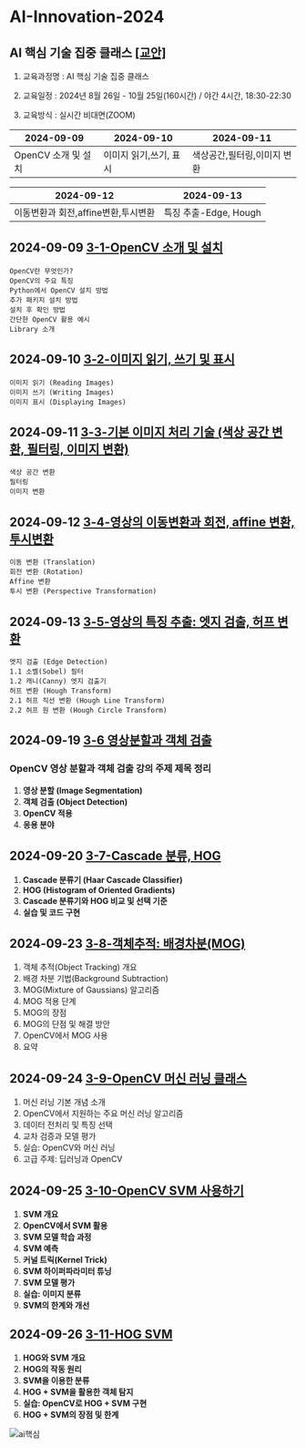 # AI-Innovation-2024
## AI 핵심 기술 집중 클래스 [[교안]](https://docs.google.com/document/d/1mrVh8Az1XITXfFIho2IWXSCRRXDgcKfig7ZuBJgNS_0/edit?usp=sharing)


1. 교육과정명 : AI 핵심 기술 집중 클래스


2. 교육일정 : 2024년 8월 26일 - 10월 25일(160시간) / 야간 4시간, 18:30-22:30


3. 교육방식 : 실시간 비대면(ZOOM)

|     2024-09-09       |      2024-09-10     |      2024-09-11          |
|----------------------|---------------------|--------------------------|
|  OpenCV 소개 및 설치  |이미지 읽기,쓰기, 표시| 색상공간,필터링,이미지 변환 |


|     2024-09-12       |      2024-09-13     |
|----------------------|---------------------|
|이동변환과 회전,affine변환,투시변환|특징 추출-Edge, Hough|




## 2024-09-09 [3-1-OpenCV 소개 및 설치](https://docs.google.com/document/d/1U-shB45lEe3u3C26EPDCmOiNJ0cNixWLl6GfEhDdCOI/edit?usp=sharing)

    OpenCV란 무엇인가?
    OpenCV의 주요 특징
    Python에서 OpenCV 설치 방법
    추가 패키지 설치 방법
    설치 후 확인 방법
    간단한 OpenCV 활용 예시
    Library 소개

    
## 2024-09-10 [3-2-이미지 읽기, 쓰기 및 표시](https://docs.google.com/document/d/1_9JmWxM7iwnyvRxjU9qaTAlKUlygKB_rMdyY636BRso/edit?usp=sharing)

    이미지 읽기 (Reading Images)
    이미지 쓰기 (Writing Images)
    이미지 표시 (Displaying Images)

    
## 2024-09-11 [3-3-기본 이미지 처리 기술 (색상 공간 변환, 필터링, 이미지 변환)](https://docs.google.com/document/d/165OsZidaGoW8GnDSCqJdyetEazy9XBj6-L2BuMbdXsE/edit?usp=sharing)

    색상 공간 변환
    필터링
    이미지 변환


## 2024-09-12 [3-4-영상의 이동변환과 회전, affine 변환, 투시변환](https://docs.google.com/document/d/1vVS60F2QrJQJMaRCz4Lid7W0Bf9NnbEUPlVT9iq130o/edit?usp=sharing)

    이동 변환 (Translation)
    회전 변환 (Rotation)
    Affine 변환
    투시 변환 (Perspective Transformation)


## 2024-09-13 [3-5-영상의 특징 추출: 엣지 검출, 허프 변환](https://docs.google.com/document/d/1wlYGcAPQNWEGnhOhu-LZUqj3H-IK4SPNobyWKGCfHSs/edit?usp=sharing)

    엣지 검출 (Edge Detection)
    1.1 소벨(Sobel) 필터
    1.2 캐니(Canny) 엣지 검출기
    허프 변환 (Hough Transform)
    2.1 허프 직선 변환 (Hough Line Transform)
    2.2 허프 원 변환 (Hough Circle Transform)


## 2024-09-19 [3-6 영상분할과 객체 검출](https://docs.google.com/document/d/1MIc5e1Nl_VxWbabu0PQmBpA8A-ZNDrID9WFI6-vCHb0/edit?usp=sharing)

### OpenCV 영상 분할과 객체 검출 강의 주제 제목 정리

1. **영상 분할 (Image Segmentation)**
2. **객체 검출 (Object Detection)**
3. **OpenCV 적용**
4. **응용 분야**
 

## 2024-09-20 [3-7-Cascade 분류, HOG](https://docs.google.com/document/d/16rb8LzBI9hEPWwK4kmGer49TxcqO69sMyxeM13ezWR4/edit?usp=sharing)

1. **Cascade 분류기 (Haar Cascade Classifier)**
2. **HOG (Histogram of Oriented Gradients)**
3. **Cascade 분류기와 HOG 비교 및 선택 기준**
4. **실습 및 코드 구현**



## 2024-09-23 [3-8-객체추적: 배경차분(MOG)](https://docs.google.com/document/d/1TbqVSE0La-4UDx4PddGskKHFUB0SHgIf9VIqeTUPizA/edit?usp=sharing)

1. 객체 추적(Object Tracking) 개요  
2. 배경 차분 기법(Background Subtraction)  
3. MOG(Mixture of Gaussians) 알고리즘  
4. MOG 적용 단계  
5. MOG의 장점  
6. MOG의 단점 및 해결 방안  
7. OpenCV에서 MOG 사용  
8. 요약


## 2024-09-24 [3-9-OpenCV 머신 러닝 클래스](https://docs.google.com/document/d/1p_k460OyAu0fS_DpQCQk7vMZJJD7e0otPF9D-RhdIqU/edit?usp=sharing)

1. 머신 러닝 기본 개념 소개  
2. OpenCV에서 지원하는 주요 머신 러닝 알고리즘  
3. 데이터 전처리 및 특징 선택  
4. 교차 검증과 모델 평가  
5. 실습: OpenCV와 머신 러닝  
6. 고급 주제: 딥러닝과 OpenCV 


## 2024-09-25 [3-10-OpenCV SVM 사용하기](https://docs.google.com/document/d/1stAHKGKFkXB5RdJo0sXfVOR0g4CHFPmxIdwSc0yoz_I/edit?usp=sharing)

1. **SVM 개요**
2. **OpenCV에서 SVM 활용**
3. **SVM 모델 학습 과정**
4. **SVM 예측**
5. **커널 트릭(Kernel Trick)**
6. **SVM 하이퍼파라미터 튜닝**
7. **SVM 모델 평가**
8. **실습: 이미지 분류**
9. **SVM의 한계와 개선**


## 2024-09-26 [3-11-HOG SVM](https://docs.google.com/document/d/1joL_SIgGXCy1Yjs53kKy376atH1Cecvo94FPn_GftSI/edit?usp=sharing)

1. **HOG와 SVM 개요**
2. **HOG의 작동 원리**
3. **SVM을 이용한 분류**
4. **HOG + SVM을 활용한 객체 탐지**
5. **실습: OpenCV로 HOG + SVM 구현**
6. **HOG + SVM의 장점 및 한계**




![ai핵심](https://github.com/user-attachments/assets/d71a9e3b-aafa-40ac-9c12-acc48e813164)
